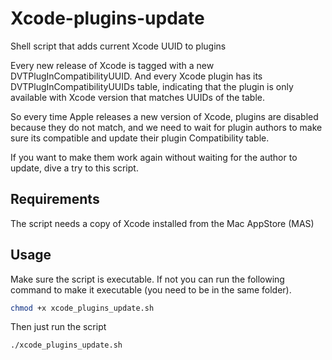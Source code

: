 # Xcode-plugins-update
Shell script that adds current Xcode UUID to plugins


Every new release of Xcode is tagged with a new DVTPlugInCompatibilityUUID.
And every Xcode plugin has its DVTPlugInCompatibilityUUIDs table, indicating that the plugin is only available with Xcode version that matches UUIDs of the table.

So every time Apple releases a new version of Xcode, plugins are disabled because they do not match, and we need to wait for plugin authors to make sure its compatible and update their plugin Compatibility table.

If you want to make them work again without waiting for the author to update, dive a try to this script.


## Requirements

The script needs a copy of Xcode installed from the Mac AppStore (MAS)


## Usage

Make sure the script is executable. If not you can run the following command to make it executable (you need to be in the same folder).
``` bash
chmod +x xcode_plugins_update.sh
```

Then just run the script
``` bash
./xcode_plugins_update.sh
```
